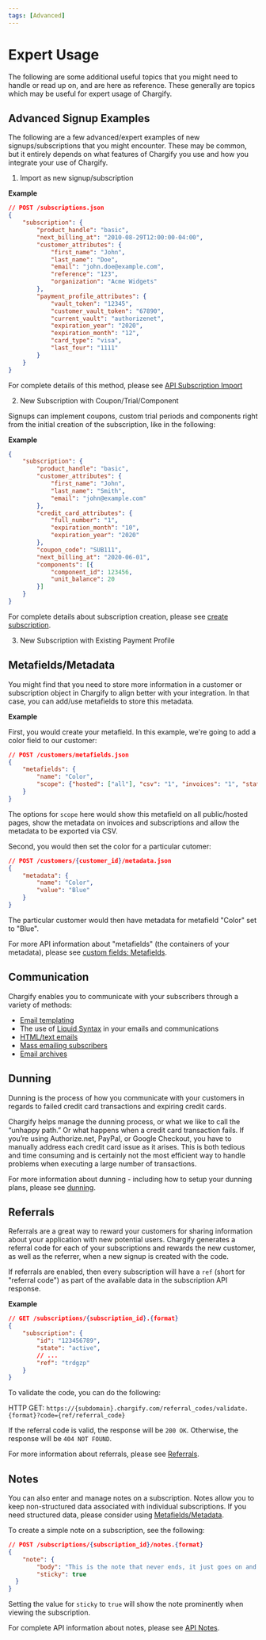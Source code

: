 ```yaml
---
tags: [Advanced]
---
```


# Expert Usage

The following are some additional useful topics that you might need to handle or read up on, and are here as reference. These generally are topics which may be useful for expert usage of Chargify.

## Advanced Signup Examples

The following are a few advanced/expert examples of new signups/subscriptions that you might encounter. These may be common, but it entirely depends on what features of Chargify you use and how you integrate your use of Chargify.

1. Import as new signup/subscription

**Example**

```json
// POST /subscriptions.json
{
    "subscription": {
        "product_handle": "basic",
        "next_billing_at": "2010-08-29T12:00:00-04:00",
        "customer_attributes": {
            "first_name": "John",
            "last_name": "Doe",
            "email": "john.doe@example.com",
            "reference": "123",
            "organization": "Acme Widgets"
        },
        "payment_profile_attributes": {
            "vault_token": "12345",
            "customer_vault_token": "67890",
            "current_vault": "authorizenet",
            "expiration_year": "2020",
            "expiration_month": "12",
            "card_type": "visa",
            "last_four": "1111"
        }
    }
}
```

For complete details of this method, please see [API Subscription Import](https://developers.chargify.com/docs/api-docs/b3A6MTQxMDgzODg-create-subscription#subscriptions-import)

2. New Subscription with Coupon/Trial/Component

Signups can implement coupons, custom trial periods and components right from the initial creation of the subscription, like in the following:

**Example**

```json
{
    "subscription": {
        "product_handle": "basic",
      	"customer_attributes": {
      	    "first_name": "John",
      		"last_name": "Smith",
      		"email": "john@example.com"
      	},
      	"credit_card_attributes": {
      		"full_number": "1",
      		"expiration_month": "10",
      		"expiration_year": "2020"
      	},
      	"coupon_code": "SUB111",
        "next_billing_at": "2020-06-01",
        "components": [{
    		"component_id": 123456,
    		"unit_balance": 20
    	}]
    }
}
```

For complete details about subscription creation, please see [create subscription](https://developers.chargify.com/docs/api-docs/b3A6MTQxMDgzODg-create-subscription).

3. New Subscription with Existing Payment Profile

## Metafields/Metadata

You might find that you need to store more information in a customer or subscription object in Chargify to align better with your integration. In that case, you can add/use metafields to store this metadata.

**Example**

First, you would create your metafield. In this example, we're going to add a color field to our customer:

```json
// POST /customers/metafields.json
{ 
    "metafields": {
        "name": "Color",
        "scope": {"hosted": ["all"], "csv": "1", "invoices": "1", "statements": "1"}
    }
}
```

The options for `scope` here would show this metafield on all public/hosted pages, show the metadata on invoices and subscriptions and allow the metadata to be exported via CSV.

Second, you would then set the color for a particular cutomer:

```json
// POST /customers/{customer_id}/metadata.json
{ 
    "metadata": {
        "name": "Color",
        "value": "Blue"
    } 
}
```

The particular customer would then have metadata for metafield "Color" set to "Blue".

For more API information about "metafields" (the containers of your metadata), please see [custom fields: Metafields](https://developers.chargify.com/docs/api-docs/b3A6MTQxMDgyOTM-create-metafields).

## Communication

Chargify enables you to communicate with your subscribers through a variety of methods:

* [Email templating](https://chargify.zendesk.com/hc/en-us/articles/4407653587995)
* The use of [Liquid Syntax](https://chargify.zendesk.com/hc/en-us/articles/4407650420891) in your emails and communications
* [HTML/text emails](https://chargify.zendesk.com/hc/en-us/articles/4407650394395)
* [Mass emailing subscribers](https://chargify.zendesk.com/hc/en-us/articles/4407653670811)
* [Email archives](https://chargify.zendesk.com/hc/en-us/articles/4407650338331)

## Dunning

Dunning is the process of how you communicate with your customers in regards to failed credit card transactions and expiring credit cards.

Chargify helps manage the dunning process, or what we like to call the “unhappy path.” Or what happens when a credit card transaction fails. If you’re using Authorize.net, PayPal, or Google Checkout, you have to manually address each credit card issue as it arises. This is both tedious and time consuming and is certainly not the most efficient way to handle problems when executing a large number of transactions.

For more information about dunning - including how to setup your dunning plans, please see [dunning](https://chargify.zendesk.com/hc/en-us/articles/4407719143963).

## Referrals

Referrals are a great way to reward your customers for sharing information about your application with new potential users. Chargify generates a referral code for each of your subscriptions and rewards the new customer, as well as the referrer, when a new signup is created with the code.

If referrals are enabled, then every subscription will have a `ref` (short for "referral code") as part of the available data in the subscription API response. 

**Example**

```json
// GET /subscriptions/{subscription_id}.{format}
{
    "subscription": {
        "id": "123456789",
        "state": "active",
        // ...
        "ref": "trdgzp"
    }
}
```

To validate the code, you can do the following:

HTTP GET: `https://{subdomain}.chargify.com/referral_codes/validate.{format}?code={ref/referral_code}`

If the referral code is valid, the response will be `200 OK`. Otherwise, the response will be `404 NOT FOUND`.

For more information about referrals, please see [Referrals](https://chargify.zendesk.com/hc/en-us/articles/4407802831643).

## Notes

You can also enter and manage notes on a subscription. Notes allow you to keep non-structured data associated with individual subscriptions. If you need structured data, please consider using [Metafields/Metadata](https://developers.chargify.com/docs/api-docs/b3A6MTQxMDgyOTM-create-metafields).
  
To create a simple note on a subscription, see the following:

```json
// POST /subscriptions/{subscription_id}/notes.{format}
{
    "note": {
        "body": "This is the note that never ends, it just goes on and on ..",
        "sticky": true
  }
}
```

Setting the value for `sticky` to `true` will show the note prominently when viewing the subscription.

For complete API information about notes, please see [API Notes](https://developers.chargify.com/docs/api-docs/b3A6MTQxMDgyNzA-create-subscription-note).